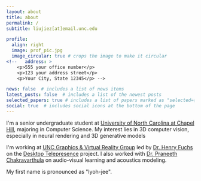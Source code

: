 ```yaml
---
layout: about
title: about
permalink: /
subtitle: liujiez[at]email.unc.edu

profile:
  align: right
  image: prof_pic.jpg
  image_circular: true # crops the image to make it circular
<!--   address: >
    <p>555 your office number</p>
    <p>123 your address street</p>
    <p>Your City, State 12345</p> -->

news: false  # includes a list of news items
latest_posts: false  # includes a list of the newest posts
selected_papers: true # includes a list of papers marked as "selected={true}"
social: true  # includes social icons at the bottom of the page
---
```


<!--
Write your biography here. Tell the world about yourself. Link to your favorite [subreddit](http://reddit.com). You can put a picture in, too. The code is already in, just name your picture `prof_pic.jpg` and put it in the `img/` folder.

Put your address / P.O. box / other info right below your picture. You can also disable any of these elements by editing `profile` property of the YAML header of your `_pages/about.md`. Edit `_bibliography/papers.bib` and Jekyll will render your [publications page](/al-folio/publications/) automatically.

Link to your social media connections, too. This theme is set up to use [Font Awesome icons](http://fortawesome.github.io/Font-Awesome/) and [Academicons](https://jpswalsh.github.io/academicons/), like the ones below. Add your Facebook, Twitter, LinkedIn, Google Scholar, or just disable all of them.
-->

I'm a senior undergraduate student at [University of North Carolina at Chapel Hill](https://www.unc.edu/), majoring in Computer Science.  My interest lies in 3D computer vision, especially in neural rendering and 3D generative models

I'm working at [UNC Graphics & Virtual Reality Group](https://telepresence.web.unc.edu/) led by [Dr. Henry Fuchs](https://henryfuchs.web.unc.edu/) on the [Desktop Telepresence](https://mcmvmc.github.io/PersonalTelepresence/) project. I also worked with [Dr. Praneeth Chakravarthula](https://www.cs.unc.edu/~cpk/) on audio-visual learning and acoustics modeling.

My first name is pronounced as "lyoh-jee".
